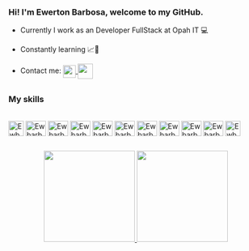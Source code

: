 ### Hi! I'm Ewerton Barbosa, welcome to my GitHub.

- Currently I work as an Developer FullStack at Opah IT 💻
- Constantly learning 📈📖

- Contact me:
  <a href="https://www.linkedin.com/in/ewba" target="_blank">
  <img align="center" width="25" height="25" src="https://cdn.jsdelivr.net/gh/devicons/devicon/icons/linkedin/linkedin-original.svg" target="_blank">
  </a> 
  <a href="mailto:ewertonb@live.com" target="_blank">
  <img align="center" width="30" height="30" src="https://img.icons8.com/color/344/microsoft-outlook-2019--v2.png 2x" target="_blank">
  </a>

##
### My skills
<div style="display: inline_block"><br>
  <img align="center" alt="Ewbarbosa-Java" height="30" width="30" src="https://cdn-icons-png.flaticon.com/512/5968/5968252.png" />
  <img align="center" alt="Ewbarbosa-Js" height="30" width="40" src="https://cdn.jsdelivr.net/gh/devicons/devicon/icons/javascript/javascript-original.svg" />
  <img align="center" alt="Ewbarbosa-Ts" height="30" width="40" src="https://cdn.jsdelivr.net/gh/devicons/devicon/icons/typescript/typescript-original.svg" />
  <img align="center" alt="Ewbarbosa-React" height="30" width="40" src="https://cdn.jsdelivr.net/gh/devicons/devicon/icons/react/react-original.svg" />
  <img align="center" alt="Ewbarbosa-HTML" height="30" width="40" src="https://cdn.jsdelivr.net/gh/devicons/devicon/icons/html5/html5-original.svg" />
  <img align="center" alt="Ewbarbosa-CSS" height="30" width="40" src="https://cdn.jsdelivr.net/gh/devicons/devicon/icons/css3/css3-original.svg" />
  <img align="center" alt="Ewbarbosa-Python" height="30" width="40" src="https://cdn.jsdelivr.net/gh/devicons/devicon/icons/python/python-original.svg" />
  <img align="center" alt="Ewbarbosa-Csharp" height="30" width="40" src="https://cdn.jsdelivr.net/gh/devicons/devicon/icons/csharp/csharp-original.svg" />
  <img align="center" alt="Ewbarbosa-Java" height="30" width="40" src="https://cdn.jsdelivr.net/gh/devicons/devicon/icons/java/java-original-wordmark.svg" />
  <img align="center" alt="Ewbarbosa-Java" height="30" width="40" src="https://cdn.jsdelivr.net/gh/devicons/devicon/icons/postgresql/postgresql-original.svg" />
  <img align="center" alt="Ewbarbosa-Java" height="30" width="30" src="https://firebirdsql.org/file/about/firebird-logo-48.png" />  
</div>

##
<div align="center">
  <a href="https://github.com/Ewbarbosa">
  <img height="180em" src="https://github-readme-stats.vercel.app/api?username=Ewbarbosa&show_icons=true&theme=dark&include_all_commits=true&count_private=true"/>
  <img height="180em" src="https://github-readme-stats.vercel.app/api/top-langs/?username=Ewbarbosa&layout=compact&langs_count=7&theme=dark"/>
</div>
